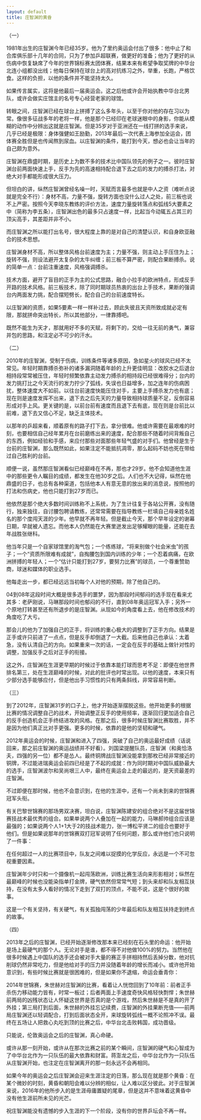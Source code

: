 ```yaml
---
layout: default
title: 庄智渊的黄昏
---
```

（一）

1981年出生的庄智渊今年已经35岁。他为了里约奥运会付出了很多：他中止了和合库俱乐部十几年的合同，只为了参加乒超联赛，做更好的准备；他为了更好的从伤病中恢复缺席了今年的世界锦标赛太团体赛，结果本来有希望争取奖牌的中华台北连小组都没出线；他每日保持在球台上的高对抗练习之外，举重，长跑，严格饮食。这样的负担，以他的条件并不能坚持太久。

如果传言属实，这将是他最后一届奥运会。这之后他或许会开始执教中华台北男队，或许会做实庄馆主的名号专心经营老家的球馆。

转眼之间，庄智渊已经在球台上拼搏了这么多年头，以至于你对他的存在习以为常。像很多征战多年的老将一样，他是那个已经印在老球迷眼中的身影，你能从模糊的动作中分辨出这就是庄智渊。但是35岁对于亚洲还在一线打拼的选手来说，几乎已经是极限：身体强健如王励勤，2013年最后一次代表上海参加全运会，团体赛全胜但是也传闻熬到尿血。以庄智渊的条件，能打到今天，想必也会让当年的自己颇为意外。

庄智渊在鼎盛时期，是历史上为数不多的技术比中国队领先的例子之一。彼时庄智渊台前两面快速上手，反手为先的高速相持配合退下去之后的发力的搏杀打法，对绝大对手都能形成很大压力。

但坦白的讲，纵然庄智渊曾经名噪一时，天赋而言最多也就是中人之资（难听点说就是完全不行）：身材不高，力量不强，旋转方面也没什么过人之处，前三板也说不上严密。按照今天李晓东教练的评价方法，速度力量旋转落点和弧线5大要素之中（简称为李五条），庄智渊出色的最多只占速度一样，比起当今动辄五占其三的顶尖高手，其差距并非不小。

而庄智渊之所以能打出名号，很大程度上靠的是对自己的清楚认识，和自身欧亚融合的技术思想。

庄智渊身材不高，所以整体风格台前速度为主；力量不强，则主动上手压住为上；旋转不强，则设法避开太复杂的太牛纠缠；前三板不算严密，则配合果断搏杀。说的简单一点：台前注重速度，风格强调搏杀。

技术方面，避开了盲目的正手为主的公式思路，融合小拉手的欧洲特点，形成反手开路的技术风格。前三板技术，除了同时期球员热衷的出台上手技术，果断的强调台内两面发力挑，配合摆短劈长，配合自己的台前速度特长。

以庄智渊的资质，如果5要素一样一样补过去，顾此失彼且天资所致成就必定有限，那就拼命突出特长，所以其他部分，一律靠搏吧。

既然不能生为天才，那就用好不多的天赋，将剩下的，交给一往无前的勇气，兼容并包的思路，和注定必不可少的汗水。

（二）

2010年的庄智渊，受制于伤病，训练条件等诸多原因，急如星火的球风已经不太常见。年轻时期靠搏杀弥补的诸多漏洞随着年龄的上升更佳明显：改胶水之后退台相持段常常被压住，年轻时频繁依靠主动发力搏杀的相持段已经很难得分；台内的发力挑打比之今天流行的发力拧少了弧线，失误也日益增多，加之连年的伤病困扰，整体速度大不如前。以往台前速度快能压住对手，主要上手搏杀发力也有底；现在则是速度发挥不出来，退下去之后先天的力量导致相持球质量不足，反倒容易形成对手上风。更关键的是，以前台前有速度而且退下去有底，现在则是台前比以前难，退下去又信心不足，缺乏主体技术。

以那年的乒超来看，顺着原有的路子打下去，拿分很难。他或许需要在最艰难的时刻，也要相信自己经年累月在台前磨练出来的速度，配合那些不随着时间背叛自己的东西，例如经验和手感，来应付那些对面那些年轻气盛的对手们。他曾经是生于台前的庄智渊，那么既然如此，如果注定不能抵抗凋零，那么起码不妨也死在带给过自己胜利的台前。

顺便一说，虽然那庄智渊看似已经巅峰在不再，那也才29岁。他不会知道他生涯中的那些更令人瞩目的成绩，都发生在他30岁之后。人们也不大记得，纵然在他鼎盛的日子，也总有各种渠道，包括他本人有意无意的放出来的消息说，按照他的打法和伤病史，他也只能打到27岁而已。

他依然是那个绝大多数时间训练称不上系统，为了生计往复于各站公开赛，没有随行，独来独往，自讨腰包聘请教练，还常常需要在指导教练一栏填自己母亲姓名姓名的那个度闯天涯的少年。他早就不再年轻。但是截止今天，那个早年设定的谢幕日期，早就被人遗忘。而他本人仍然能在大赛里迸发出足够耀眼的能量，还能在去年战胜张继科。

他当年只是一个自家球馆里的淘气包；一个练练球，“将来别做个社会米虫”的孩子；一个“资质所限难有成就”，自掏腰包到国内训练的少年；一个忍着病痛，在欧洲拼搏的年轻人；一个“估计只能打到27岁，要努力比赛”的球员，一个尊重赞助商，球迷和媒体的职业选手。

他每走出一步，都已经远远当初每个人对他的预期，除了他自己的。

04到08年这段时间大概是很多选手的噩梦，因为那段时间郁闷的选手现在看来尤其多：老萨刚说，马琳那段时间也郁闷的不行，直到08年奥运冠军入手；另外一个原地打转甚至还有所退步的是庄智渊。从现如今的角度看上去，他在修改技术的角度吃了大亏。

那会儿的他为了加强自己的正手，将训练的重心极大的调整到了正手方向。结果是正手或许只前进了一点点，但是反手却倒退了一大截。后来他自己也承认：太着急，没有认清自己的方向。如果重来一次的话，一定会在反手的基础上做针对性的调整，加强反手之后对正手的衔接。

这之外，庄智渊在生涯更早期的时候过于依靠本能打球而思考不足：即便在他世界排名第三，处在生涯巅峰的时候，对此的批评也时常出现。以他的速度，本来只有少部分选手能够应付，但是他出手习惯性的只有两条斜线，非常容易判断。

（三）

到了2012年，庄智渊31岁的口子上，他才开始逐渐摆脱这些。他开始更多的根据比赛的情况调整自己的战术，开始调整正反手的使用频率，逐渐回归更加适合自己的反手创造机会正手终结进攻的风格。在那之后，很多时候庄智渊比赛取胜，并不是因为他们真正比对手更强。更多的时候，依靠的是他的坚韧和硬气。

2012年奥运会的时候，庄智渊和进入了四强，突破了自己的奥运最好成绩（话说回来，那之前庄智渊的奥运战绩并不好看）。刘国梁提醒队员，庄智渊（和奥恰洛夫，四强的另一位）都不是怂人。最终铜牌战庄智渊没能拿到那枚已经非常接近的铜牌，不过能进瑞奥运会前四已经是了不起的成就：作为同时期对中国队威胁最大的选手，庄智渊波尔和吴尚垠三人中，最终在奥运会上走的最远的，是天资最差的庄智渊。

不过即便在那时候，他也不会意识到，在他的生涯中，还有一个尚未到来的世锦赛冠军头衔。

有关巴黎世锦赛的那场男双决赛，坦白说，庄智渊陈建安的组合绝对不是这届世锦赛技战术最优秀的组合。如果单说两个人叠加在一起的能力，马琳郝帅组合应该是最强的；如果说两个人1+1大于2的技战术能力，张一博松平贤二的组合也要好于他们。但是如果说那年的世锦赛双打冠军说明了任何问题，那么或许他们也只说明了一件事：

在任何超过一人的比赛项目中，队友之间难以捉摸的化学反应，永远是一个不可忽视重要因素。

庄智渊年少时只和一个摄像机一起闯荡欧洲，训练比赛生活向来形影相对；纵然在最巅峰的时候也没能染指单打金牌，硬气依然但常常气短；到头来却和队友相互扶持，在没有太多人看好的情况下走到了双打的顶点，不能不说，这是个很好的故事。

这是一个有关坚持，有关硬气，有关孤独闯荡的少年最后和队友相互扶持走到终点的故事。


（四）

2013年之后的庄智渊，已经开始逐渐修改那本来已经刻在石头里的命运：他开始是场上最硬气的那个人。无论对手是谁，都不得不对他做100%的努力。当然他在很多时候遇上中国队的选手还会被对手大量的赛正手拼相持然后丢掉分数，他对抗削球仍然非常吃力，但是他给对手的压力并没随着年龄的增长而减小。或许他开始意识到，有些时候比赛就是很困难的，但是如果你不退缩，命运会垂青你：

2014年世锦赛，朱世赫对庄智渊的比赛，看着让人恍惚回到了10年前：前者正手杀伤力移动能力皆有，时常一板过；后者两面上手速度奇快风格轻快剽悍；朱世赫前两局的凶残状态让人怀疑这世界是否真的是个游戏，然后朱世赫是不是真的开了外挂；第三局打到后面，朱世赫的外挂忘记续费，庄智渊的外挂果断充值——前两局庄智渊还以轻调配合，打到后面状态全开，来球旋转弧线一概不论照冲不误。最终在五场让人把救心丸吃到顶的比赛之后，中华台北击败韩国，成功晋级。

只能说，伦敦奥运会之后的庄智渊，真心命硬。

或许从那一刻开始，或许从在那次比赛之前的某个瞬间，庄智渊的硬气和心智成为了中华台北作为一只队伍的最大依靠和财富。蒋澎龙之后，中华台北作为一只队伍从庄智渊开始，也注定在庄智渊离开的那一刻永远不会再相同。

如果今年的奥运会之后庄智渊会迎来生涯注定的日落，那么现在就是那个黄昏：在某个微妙的时刻，黄昏和朝阳会难以分辨的相似，让人难以区分彼此。对于庄智渊来说，2016年的他所步入的是生涯毋庸置疑的尾章，但是这并不意味着这黄昏中没有他生涯前所未见的光芒。

祝庄智渊能没有遗憾的步入生涯的下一个阶段，没有你的世界乒坛会不再一样。


















